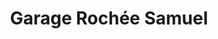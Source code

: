 ---
title: "Garage Rochée Samuel"
url: /rennes/garage-rochee-samuel/
shop: réparation de voitures
---